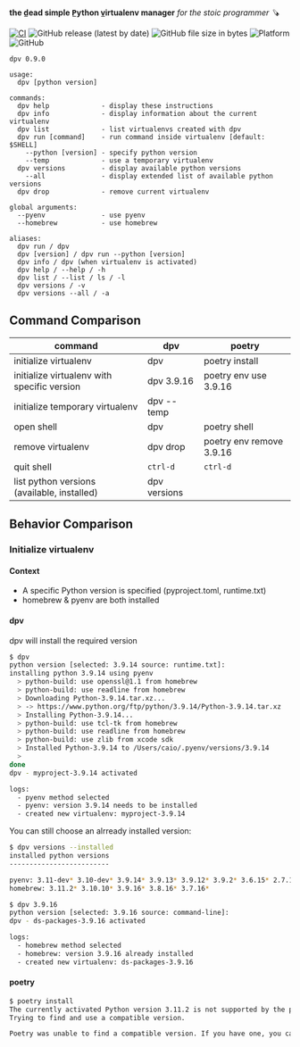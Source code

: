 **the d̲ead simple P̲ython v̲irtualenv manager** *for the stoic programmer 🪚*  

[![CI](https://github.com/caioariede/dpv/actions/workflows/ci.yml/badge.svg)](https://github.com/caioariede/dpv/actions/workflows/ci.yml)
![GitHub release (latest by date)](https://img.shields.io/github/v/release/caioariede/dpv)
![GitHub file size in bytes](https://img.shields.io/github/size/caioariede/dpv/src/dpv)
![Platform](https://img.shields.io/badge/platform-linux%20and%20macos-lightgrey)
![GitHub](https://img.shields.io/github/license/caioariede/dpv)

```
dpv 0.9.0

usage:
  dpv [python version]

commands:
  dpv help             - display these instructions
  dpv info             - display information about the current virtualenv
  dpv list             - list virtualenvs created with dpv
  dpv run [command]    - run command inside virtualenv [default: $SHELL]
    --python [version] - specify python version
    --temp             - use a temporary virtualenv
  dpv versions         - display available python versions
    --all              - display extended list of available python versions
  dpv drop             - remove current virtualenv

global arguments:
  --pyenv              - use pyenv
  --homebrew           - use homebrew

aliases:
  dpv run / dpv
  dpv [version] / dpv run --python [version]
  dpv info / dpv (when virtualenv is activated)
  dpv help / --help / -h
  dpv list / --list / ls / -l
  dpv versions / -v
  dpv versions --all / -a
```

## Command Comparison

| command                                     | dpv          | poetry                   |
| --                                          | --           | --                       |
| initialize virtualenv                       | dpv          | poetry install           |
| initialize virtualenv with specific version | dpv 3.9.16   | poetry env use 3.9.16    |
| initialize temporary virtualenv             | dpv --temp   |                          |
| open shell                                  | dpv          | poetry shell             |
| remove virtualenv                           | dpv drop     | poetry env remove 3.9.16 |
| quit shell                                  | `ctrl-d`     | `ctrl-d`                 |
| list python versions (available, installed) | dpv versions |                          |

## Behavior Comparison

### Initialize virtualenv

#### Context

* A specific Python version is specified (pyproject.toml, runtime.txt)
* homebrew & pyenv are both installed

#### dpv

dpv will install the required version

```bash
$ dpv
python version [selected: 3.9.14 source: runtime.txt]:
installing python 3.9.14 using pyenv
  > python-build: use openssl@1.1 from homebrew
  > python-build: use readline from homebrew
  > Downloading Python-3.9.14.tar.xz...
  > -> https://www.python.org/ftp/python/3.9.14/Python-3.9.14.tar.xz
  > Installing Python-3.9.14...
  > python-build: use tcl-tk from homebrew
  > python-build: use readline from homebrew
  > python-build: use zlib from xcode sdk
  > Installed Python-3.9.14 to /Users/caio/.pyenv/versions/3.9.14
  >
done
dpv - myproject-3.9.14 activated

logs:
  - pyenv method selected
  - pyenv: version 3.9.14 needs to be installed
  - created new virtualenv: myproject-3.9.14
```

You can still choose an alrready installed version:

```bash
$ dpv versions --installed
installed python versions
-------------------------

pyenv: 3.11-dev* 3.10-dev* 3.9.14* 3.9.13* 3.9.12* 3.9.2* 3.6.15* 2.7.18*
homebrew: 3.11.2* 3.10.10* 3.9.16* 3.8.16* 3.7.16*

$ dpv 3.9.16
python version [selected: 3.9.16 source: command-line]:
dpv - ds-packages-3.9.16 activated

logs:
  - homebrew method selected
  - homebrew: version 3.9.16 already installed
  - created new virtualenv: ds-packages-3.9.16
```

#### poetry

```bash
$ poetry install
The currently activated Python version 3.11.2 is not supported by the project (3.9.14).
Trying to find and use a compatible version.

Poetry was unable to find a compatible version. If you have one, you can explicitly use it via the "env use" command.
```

